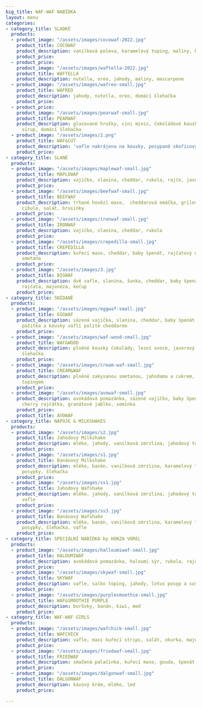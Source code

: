 ```yaml
---
big_title: WAF-WAF NABÍDKA
layout: menu
categories:
- category_title: SLADKÉ
  products:
  - product_image: "/assets/images/cocowaf-2022.jpg"
    product_title: COCOWAF
    product_description: vanilková poleva, karamelový toping, maliny, kokos
    product_price: 
  - product_price: 
    product_image: "/assets/images/waftella-2022.jpg"
    product_title: WAFTELLA
    product_description: nutella, oreo, jahody, maliny, mascarpone
  - product_image: "/assets/images/wafreo-small.jpg"
    product_title: WAFREO
    product_description: jahody, nutella, oreo, domácí šlehačka
    product_price: 
  - product_price: 
    product_image: "/assets/images/pearwaf-small.jpg"
    product_title: PEARWAF
    product_description: glazované hrušky, cini minis, čokoládové kousky, javorový
      sirup, domácí šlehačka
  - product_image: "/assets/images/2.png"
    product_title: WAF&CUT
    product_description: 'vafle nakrájena na kousky, posypané skořicovým cukrem, nutella '
    product_price: 
- category_title: SLANÉ
  products:
  - product_image: "/assets/images/maplewaf-small.jpg"
    product_title: MAPLEWAF
    product_description: vajíčko, slanina, cheddar, rukola, rajče, javorový sirup
    product_price: 
  - product_image: "/assets/images/beefwaf-small.jpg"
    product_title: BEEFWAF
    product_description: trhané hovězí maso,  cheddarová omáčka, grilovaná rajčata,
      cibule, salát, brusinky
    product_price: 
  - product_image: "/assets/images/ironwaf-small.jpg"
    product_title: IRONWAF
    product_description: vajíčko, slanina, cheddar, rukola
    product_price: 
  - product_image: "/assets/images/crepedilla-small.jpg"
    product_title: CREPEDILLA
    product_description: kuřecí maso, cheddar, baby špenát, rajčatový dip, zakysaná
      smetana
    product_price: 
  - product_image: "/assets/images/3.jpg"
    product_title: BIGWAF
    product_description: dvě vafle, slanina, šunka, cheddar, baby špenát, rukola,
      rajčata, majonéza, kečup
    product_price: 
- category_title: SNÍDANĚ
  products:
  - product_image: "/assets/images/eggwaf-small.jpg"
    product_title: EGGWAF
    product_description: sázená vajíčka, slanina, cheddar, baby špenát, cherry rajčátka,
      pažitka a kousky vaflí polité cheddarem
    product_price: 
  - product_image: "/assets/images/waf-wood-small.jpg"
    product_title: WAF&WOOD
    product_description: plněné kousky čokolády, lesní ovoce, javorový sirup, domácí
      šlehačka
    product_price: 
  - product_image: "/assets/images/cream-waf-small.jpg"
    product_title: CREAM&WAF
    product_description: plněné zakysanou smetanou, jahodama a cukrem, polité jahodovým
      topingem
    product_price: 
  - product_image: "/assets/images/avowaf-small.jpg"
    product_description: avokádová pomazánka, sázené vajíčko, baby špenát, rukola,
      cherry rajčátka, granátové jablko, semínka
    product_price: 
    product_title: AVOWAF
- category_title: NÁPOJE & MILKSHAKES
  products:
  - product_image: "/assets/images/s2.jpg"
    product_title: Jahodový Milkshake
    product_description: mléko, jahody, vanilková zmrzlina, jahodový toping, šlehačka
    product_price: 
  - product_image: "/assets/images/s1.jpg"
    product_title: Banánový Milkshake
    product_description: mléko, banán, vanilková zmrzlina, karamelový toping, barevné
      posypky, šlehačka
    product_price: 
  - product_image: "/assets/images/ss1.jpg"
    product_title: Jahodový Wafshake
    product_description: mléko, jahody, vanilková zmrzlina, jahodový toping, šlehačka,
      vafle
    product_price: 
  - product_image: "/assets/images/ss3.jpg"
    product_title: Banánový Wafshake
    product_description: mléko, banán, vanilková zmrzlina, karamelový toping, barevné
      posypky, šlehačka, vafle
    product_price: 
- category_title: SPECIÁLNÍ NABÍDKA by HONZA VOREL
  products:
  - product_image: "/assets/images/halloumiwaf-small.jpg"
    product_title: HALOUMIWAF
    product_description: avokádová pomazánka, haloumi sýr, rukola, rajče
    product_price: 
  - product_image: "/assets/images/skywaf-small.jpg"
    product_title: SKYWAF
    product_description: vafle, salko toping, jahody, lotus posyp a sušenka
    product_price: 
  - product_image: "/assets/images/purplesmoothie-small.jpg"
    product_title: WAF&SMOOTHIE PURPLE
    product_description: borůvky, banán, kiwi, med
    product_price: 
- category_title: WAF-WAF GIRLS
  products:
  - product_image: "/assets/images/wafchick-small.jpg"
    product_title: WAFCHICK
    product_description: vafle, maxi kuřecí strips, salát, okurka, majonéza
    product_price: 
  - product_image: "/assets/images/friedwaf-small.jpg"
    product_title: FRIEDWAF
    product_description: smažená palačinka, kuřecí maso, gouda, špenát, kukuřice
    product_price: 
  - product_image: "/assets/images/dalgonwaf-small.jpg"
    product_title: DALGONWAF
    product_description: kávový krém, mléko, led
    product_price: 

---
```

